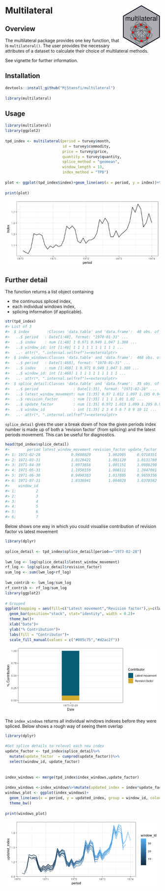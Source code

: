 
# Multilateral <img src='man/figures/logo-v2.png' align="right" height="139" />

## Overview

The multilateral package provides one key function, that is
`multilateral()`. The user provides the necessary attributes of a
dataset to calculate their choice of multilateral methods.

See vignette for further information.

## Installation

``` r
devtools::install_github("MjStansfi/multilateral")

library(multilateral)
```

## Usage

``` r
library(multilateral)
library(ggplot2)

tpd_index <- multilateral(period = turvey$month,
                          id = turvey$commodity,
                          price = turvey$price,
                          quantity = turvey$quantity,
                          splice_method = "geomean",
                          window_length = 13,
                          index_method = "TPD")

plot <- ggplot(tpd_index$index)+geom_line(aes(x = period, y = index))+theme_bw()

print(plot)
```

![](man/figures/README-example-1.png)<!-- -->

## Further detail

The function returns a list object containing

  - the continuous spliced index,
  - each individual windows index,
  - splicing information (if applicable).

<!-- end list -->

``` r
str(tpd_index) 
#> List of 3
#>  $ index        :Classes 'data.table' and 'data.frame':  48 obs. of  3 variables:
#>   ..$ period   : Date[1:48], format: "1970-01-31" ...
#>   ..$ index    : num [1:48] 1 0.971 0.949 1.047 1.308 ...
#>   ..$ window_id: int [1:48] 1 1 1 1 1 1 1 1 1 1 ...
#>   ..- attr(*, ".internal.selfref")=<externalptr> 
#>  $ index_windows:Classes 'data.table' and 'data.frame':  468 obs. of  3 variables:
#>   ..$ period   : Date[1:468], format: "1970-01-31" ...
#>   ..$ index    : num [1:468] 1 0.971 0.949 1.047 1.308 ...
#>   ..$ window_id: int [1:468] 1 1 1 1 1 1 1 1 1 1 ...
#>   ..- attr(*, ".internal.selfref")=<externalptr> 
#>  $ splice_detail:Classes 'data.table' and 'data.frame':  35 obs. of  5 variables:
#>   ..$ period                : Date[1:35], format: "1971-02-28" ...
#>   ..$ latest_window_movement: num [1:35] 0.97 1.012 1.097 1.195 0.949 ...
#>   ..$ revision_factor       : num [1:35] 1 1 1 1.01 1.02 ...
#>   ..$ update_factor         : num [1:35] 0.972 1.013 1.099 1.205 0.966 ...
#>   ..$ window_id             : int [1:35] 2 3 4 5 6 7 8 9 10 11 ...
#>   ..- attr(*, ".internal.selfref")=<externalptr>
```

`splice_detail` gives the user a break down of how the given periods
index number is made up of both a ‘revision factor’ (from splicing) and
the latest periods movement. This can be useful for diagnostics.

``` r
head(tpd_index$splice_detail)
#>        period latest_window_movement revision_factor update_factor
#> 1: 1971-02-28              0.9698029        1.002095     0.9718351
#> 2: 1971-03-31              1.0120421        1.001120     1.0131760
#> 3: 1971-04-30              1.0973656        1.001151     1.0986290
#> 4: 1971-05-31              1.1950159        1.008111     1.2047081
#> 5: 1971-06-30              0.9490383        1.017805     0.9659356
#> 6: 1971-07-31              1.0336941        1.004028     1.0378582
#>    window_id
#> 1:         2
#> 2:         3
#> 3:         4
#> 4:         5
#> 5:         6
#> 6:         7
```

Below shows one way in which you could visualise contribution of
revision factor vs latest movement

``` r
library(dplyr)

splice_detail <- tpd_index$splice_detail[period=="1973-02-28"]

lwm_log <- log(splice_detail$latest_window_movement)
rf_log <- log(splice_detail$revision_factor)
sum_log <- sum(lwm_log+rf_log)

lwm_contrib <- lwm_log/sum_log
rf_contrib <- rf_log/sum_log
library(ggplot2)

# Grouped
ggplot(mapping = aes(fill=c("Latest movement","Revision factor"),y=c(lwm_contrib,rf_contrib),x="1973-02-28"))+
  geom_bar(position="stack", stat="identity", width = 0.2)+
  theme_bw()+
  xlab("Date")+
  ylab("% Contribution")+
  labs(fill = "Contributor")+
  scale_fill_manual(values = c("#085c75","#d2ac2f"))
```

![](man/figures/README-visualise%20contrib-1.png)<!-- -->

The `index_windows` returns all individual windows indexes before they
were spliced. Below shows a rough way of seeing them overlap

``` r
library(dplyr)

#Get splice details to relevel each new index
update_factor <- tpd_index$splice_detail%>%
  mutate(update_factor  = cumprod(update_factor))%>%
  select(window_id, update_factor)


index_windows <- merge(tpd_index$index_windows,update_factor)

index_windows <-index_windows%>%mutate(updated_index = index*update_factor)
windows_plot <- ggplot(index_windows)+
  geom_line(aes(x = period, y = updated_index, group = window_id, colour = window_id))+
  theme_bw()

print(windows_plot)
```

![](man/figures/README-windows-1.png)<!-- -->

